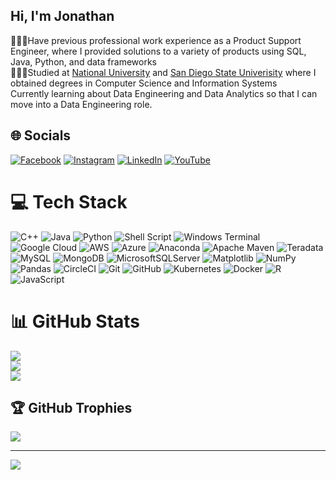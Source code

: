 ## Hi, I'm Jonathan

👨🏾‍💻Have previous professional work experience as a Product Support Engineer, where I provided solutions to a variety of products using SQL, Java, Python, and data frameworks <br/>
👨🏾‍🎓Studied at [National University](https://www.nu.edu/degrees/engineering-data-and-computer-sciences/programs/master-of-science-in-computer-science/#overview) and [San Diego State Univerisity](https://www.sdsu.edu/programs/information-systems) where I obtained degrees in Computer Science and Information Systems<br/>
Currently learning about Data Engineering and Data Analytics so that I can move into a Data Engineering role.<br/>

<!-- GitHub stats from https://github.com/anuraghazra/github-redme-stats -->
<!--![Anurag's GitHub stats](https://github-readme-stats.vercel.app/api?username=jngoodwin&show_icons=true)<br/>
(https://github.com/anuraghazra/github-readme-stats)-->


## 🌐 Socials
[![Facebook](https://img.shields.io/badge/Facebook-%231877F2.svg?logo=Facebook&logoColor=white)](https://facebook.com/jon.goodwin.338) [![Instagram](https://img.shields.io/badge/Instagram-%23E4405F.svg?logo=Instagram&logoColor=white)](https://instagram.com/jonathansreef) [![LinkedIn](https://img.shields.io/badge/LinkedIn-%230077B5.svg?logo=linkedin&logoColor=white)](https://linkedin.com/in/n-jonathan-goodwin) [![YouTube](https://img.shields.io/badge/YouTube-%23FF0000.svg?logo=YouTube&logoColor=white)](https://youtube.com/@pantherg619) 

# 💻 Tech Stack
![C++](https://img.shields.io/badge/c++-%2300599C.svg?style=for-the-badge&logo=c%2B%2B&logoColor=white) ![Java](https://img.shields.io/badge/java-%23ED8B00.svg?style=for-the-badge&logo=openjdk&logoColor=white) ![Python](https://img.shields.io/badge/python-3670A0?style=for-the-badge&logo=python&logoColor=ffdd54) ![Shell Script](https://img.shields.io/badge/shell_script-%23121011.svg?style=for-the-badge&logo=gnu-bash&logoColor=white) ![Windows Terminal](https://img.shields.io/badge/Windows%20Terminal-%234D4D4D.svg?style=for-the-badge&logo=windows-terminal&logoColor=white) ![Google Cloud](https://img.shields.io/badge/GoogleCloud-%234285F4.svg?style=for-the-badge&logo=google-cloud&logoColor=white) ![AWS](https://img.shields.io/badge/AWS-%23FF9900.svg?style=for-the-badge&logo=amazon-aws&logoColor=white) ![Azure](https://img.shields.io/badge/azure-%230072C6.svg?style=for-the-badge&logo=microsoftazure&logoColor=white) ![Anaconda](https://img.shields.io/badge/Anaconda-%2344A833.svg?style=for-the-badge&logo=anaconda&logoColor=white) ![Apache Maven](https://img.shields.io/badge/Apache%20Maven-C71A36?style=for-the-badge&logo=Apache%20Maven&logoColor=white) ![Teradata](https://img.shields.io/badge/Teradata-F37440?style=for-the-badge&logo=teradata&logoColor=white) ![MySQL](https://img.shields.io/badge/mysql-4479A1.svg?style=for-the-badge&logo=mysql&logoColor=white) ![MongoDB](https://img.shields.io/badge/MongoDB-%234ea94b.svg?style=for-the-badge&logo=mongodb&logoColor=white) ![MicrosoftSQLServer](https://img.shields.io/badge/Microsoft%20SQL%20Server-CC2927?style=for-the-badge&logo=microsoft%20sql%20server&logoColor=white) ![Matplotlib](https://img.shields.io/badge/Matplotlib-%23ffffff.svg?style=for-the-badge&logo=Matplotlib&logoColor=black) ![NumPy](https://img.shields.io/badge/numpy-%23013243.svg?style=for-the-badge&logo=numpy&logoColor=white) ![Pandas](https://img.shields.io/badge/pandas-%23150458.svg?style=for-the-badge&logo=pandas&logoColor=white) ![CircleCI](https://img.shields.io/badge/circleci-%23161616.svg?style=for-the-badge&logo=circleci&logoColor=white) ![Git](https://img.shields.io/badge/git-%23F05033.svg?style=for-the-badge&logo=git&logoColor=white) ![GitHub](https://img.shields.io/badge/github-%23121011.svg?style=for-the-badge&logo=github&logoColor=white) ![Kubernetes](https://img.shields.io/badge/kubernetes-%23326ce5.svg?style=for-the-badge&logo=kubernetes&logoColor=white) ![Docker](https://img.shields.io/badge/docker-%230db7ed.svg?style=for-the-badge&logo=docker&logoColor=white) ![R](https://img.shields.io/badge/r-%23276DC3.svg?style=for-the-badge&logo=r&logoColor=white) ![JavaScript](https://img.shields.io/badge/javascript-%23323330.svg?style=for-the-badge&logo=javascript&logoColor=%23F7DF1E)
# 📊 GitHub Stats
![](https://github-readme-stats.vercel.app/api?username=jngoodwin&theme=dark&hide_border=false&include_all_commits=false&count_private=true)<br/>
![](https://github-readme-streak-stats.herokuapp.com/?user=jngoodwin&theme=dark&hide_border=false)<br/>
![](https://github-readme-stats.vercel.app/api/top-langs/?username=jngoodwin&theme=dark&hide_border=false&include_all_commits=false&count_private=true&layout=compact)

## 🏆 GitHub Trophies
![](https://github-profile-trophy.vercel.app/?username=jngoodwin&theme=radical&no-frame=false&no-bg=true&margin-w=4)

---
[![](https://visitcount.itsvg.in/api?id=jngoodwin&icon=0&color=0)](https://visitcount.itsvg.in)

<!-- Proudly created with GPRM ( https://gprm.itsvg.in ) -->

<!-- Proudly created with GPRM ( https://gprm.itsvg.in ) -->
<!--
**jngoodwin/jngoodwin** is a ✨ _special_ ✨ repository because its `README.md` (this file) appears on your GitHub profile.

Here are some ideas to get you started:

- 🔭 I’m currently working on ...
- 🌱 I’m currently learning ...
- 👯 I’m looking to collaborate on ...
- 🤔 I’m looking for help with ...
- 💬 Ask me about ...
- 📫 How to reach me: ...
- 😄 Pronouns: ...
- ⚡ Fun fact: ...
-->

